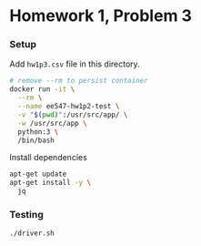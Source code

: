 # Homework 1, Problem 3

### Setup

Add `hw1p3.csv` file in this directory.

```bash
# remove --rm to persist container
docker run -it \
  --rm \
  --name ee547-hw1p2-test \
  -v "$(pwd)":/usr/src/app/ \
  -w /usr/src/app \
  python:3 \
  /bin/bash
```

Install dependencies

```bash
apt-get update
apt-get install -y \
  jq
```


### Testing

```bash
./driver.sh
```
